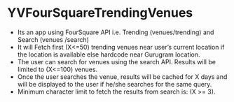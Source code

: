 # YVFourSquareTrendingVenues

- Its an app using FourSquare API i.e. Trending (venues/trending) and Search (venues /search)
- It will Fetch first (X&lt;=50) trending venues near user’s current location if the location is available else hardcode near Gurugram location.
- The user can search for venues using the search API. Results will be limited to (X&lt;=100) venues.
- Once the user searches the venue, results will be cached for X days and will be displayed to the user if he/she searches for the same query.
- Minimum character limit to fetch the results from search is: (X >= 3).
